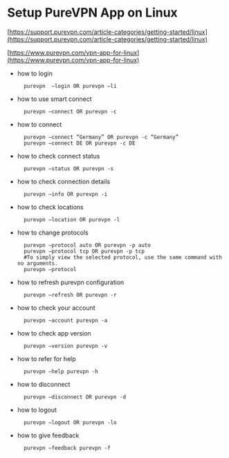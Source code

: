 # Setup PureVPN App on Linux

[https://support.purevpn.com/article-categories/getting-started/linux](https://support.purevpn.com/article-categories/getting-started/linux)

[https://www.purevpn.com/vpn-app-for-linux](https://www.purevpn.com/vpn-app-for-linux)

- how to login

		purevpn  –login OR purevpn –li

- how to use smart connect 

		purevpn –connect OR purevpn -c

- how to connect 
		
		purevpn –connect “Germany” OR purevpn -c “Germany”
		purevpn –connect DE OR purevpn -c DE

- how to check connect status

		purevpn –status OR purevpn -s

- how to check connection details

		purevpn –info OR purevpn -i

- how to check locations

		purevpn –location OR purevpn -l

- how to change protocols

		purevpn –protocol auto OR purevpn -p auto
		purevpn –protocol tcp OR purevpn -p tcp
		#To simply view the selected protocol, use the same command with no arguments.
		purevpn –protocol

- how to refresh purevpn configuration

		purevpn –refresh OR purevpn -r

- how to check your account

		purevpn –account purevpn -a

- how to check app version 

		purevpn –version purevpn -v

- how to refer for help 

		purevpn –help purevpn -h

- how to disconnect 

		purevpn –disconnect OR purevpn -d

- how to logout

		purevpn –logout OR purevpn -lo

- how to give feedback

		purevpn –feedback purevpn -f